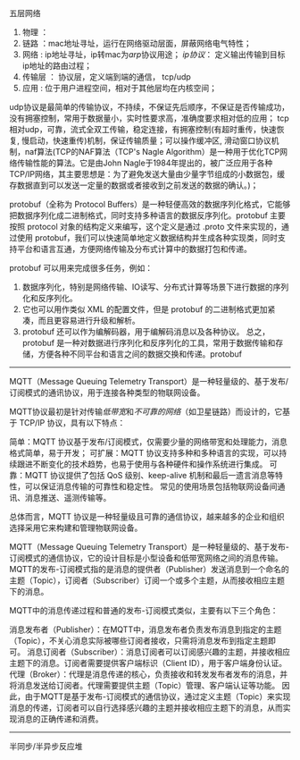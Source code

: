 五层网络
1. 物理 ： 
2. 链路 ：mac地址寻址，运行在网络驱动层面，屏蔽网络电气特性；
3. 网络 : ip地址寻址，ip转mac为*arp*协议用途；  *ip协议*： 定义输出传输到目标ip地址的路由过程；
4. 传输层 ： 协议层，定义端到端的通信， tcp/udp
5. 应用 : 位于用户进程空间，相对于其他层均在内核空间；

udp协议是最简单的传输协议，不持续，不保证先后顺序，不保证是否传输成功，没有拥塞控制，常用于数据量小，实时性要求高，准确度要求相对低的应用；
tcp相对udp，可靠，流式全双工传输，稳定连接，有拥塞控制(有超时重传，快速恢复, 慢启动，快速重传)机制，保证传输质量；可以操作缓冲区, 滑动窗口协议机制，naf算法(TCP的NAF算法（TCP's Nagle Algorithm）是一种用于优化TCP网络传输性能的算法。它是由John Nagle于1984年提出的，被广泛应用于各种TCP/IP网络，其主要思想是：为了避免发送大量由少量字节组成的小数据包，缓存数据直到可以发送一定量的数据或者接收到之前发送的数据的确认。)；

protobuf（全称为 Protocol Buffers）是一种轻便高效的数据序列化格式，它能够把数据序列化成二进制格式，同时支持多种语言的数据反序列化。protobuf 主要按照 protocol 对象的结构定义来编写，这个定义是通过 .proto 文件来实现的，通过使用 protobuf，我们可以快速简单地定义数据结构并生成各种实现类，同时支持平台和语言互通，方便网络传输及分布式计算中的数据打包和传递。

protobuf 可以用来完成很多任务，例如：

1. 数据序列化，特别是网络传输、IO读写、分布式计算等场景下进行数据的序列化和反序列化。
2. 它也可以用作类似 XML 的配置文件，但是 protobuf 的二进制格式更加紧凑，而且更容易进行升级和解析。
3. protobuf 还可以作为编解码器，用于编解码消息以及各种协议。
总之，protobuf 是一种对数据进行序列化和反序列化的工具，常用于数据传输和存储，方便各种不同平台和语言之间的数据交换和传递。protobuf

---
MQTT（Message Queuing Telemetry Transport）是一种轻量级的、基于发布/订阅模式的通讯协议，用于连接各种类型的物联网设备。

MQTT协议最初是针对传输*低带宽*和*不可靠的网络*（如卫星链路）而设计的，它基于 TCP/IP 协议，具有以下特点：

简单：MQTT 协议基于发布/订阅模式，仅需要少量的网络带宽和处理能力，消息格式简单，易于开发；
可扩展：MQTT 协议支持多种和多种语言的实现，可以持续跟进不断变化的技术趋势，也易于使用与各种硬件和操作系统进行集成。
可靠：MQTT 协议提供了包括 QoS 级别、keep-alive 机制和最后一遗言消息等特性，可以保证消息传输的可靠性和稳定性。
常见的使用场景包括物联网设备间通讯、消息推送、遥测传输等。

总体而言，MQTT 协议是一种轻量级且可靠的通信协议，越来越多的企业和组织选择采用它来构建和管理物联网设备。

MQTT（Message Queuing Telemetry Transport）是一种轻量级的、基于发布-订阅模式的通信协议，它的设计目标是小型设备和低带宽网络之间的消息传输。MQTT的发布-订阅模式指的是消息的提供者（Publisher）发送消息到一个命名的主题（Topic），订阅者（Subscriber）订阅一个或多个主题，从而接收相应主题下的消息。

MQTT中的消息传递过程和普通的发布-订阅模式类似，主要有以下三个角色：

消息发布者（Publisher）：在MQTT中，消息发布者负责发布消息到指定的主题（Topic），不关心消息实际被哪些订阅者接收，只需将消息发布到指定主题即可。
消息订阅者（Subscriber）：消息订阅者可以订阅感兴趣的主题，并接收相应主题下的消息。订阅者需要提供客户端标识（Client ID），用于客户端身份认证。
代理（Broker）：代理是消息传递的核心，负责接收和转发发布者发布的消息，并将消息发送给订阅者。代理需要提供主题（Topic）管理、客户端认证等功能。
因此，由于MQTT是基于发布-订阅模式的通信协议，通过定义主题（Topic）来实现消息的传递，订阅者可以自行选择感兴趣的主题并接收相应主题下的消息，从而实现消息的正确传递和消费。

---


半同步/半异步反应堆